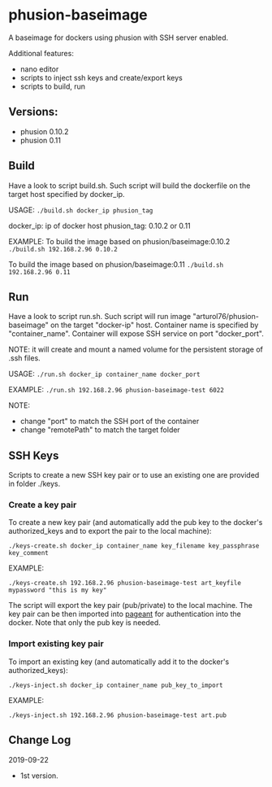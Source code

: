 # phusion-baseimage
A baseimage for dockers using phusion with SSH server enabled.

Additional features:
* nano editor
* scripts to inject ssh keys and create/export keys
* scripts to build, run

## Versions: 
* phusion 0.10.2
* phusion 0.11

## Build
Have a look to script build.sh.
Such script will build the dockerfile on the target host specified by docker_ip.

USAGE:
`./build.sh docker_ip phusion_tag`

docker_ip: ip of docker host
phusion_tag: 0.10.2 or 0.11

EXAMPLE:
To build the image based on phusion/baseimage:0.10.2
`./build.sh 192.168.2.96 0.10.2`

To build the image based on phusion/baseimage:0.11
`./build.sh 192.168.2.96 0.11`

## Run
Have a look to script run.sh.
Such script will run image "arturol76/phusion-baseimage" on the target "docker-ip" host.
Container name is specified by "container_name".
Container will expose SSH service on port "docker_port".

NOTE: it will create and mount a named volume for the persistent storage of .ssh files.

USAGE:
`./run.sh docker_ip container_name docker_port`

EXAMPLE:
`./run.sh 192.168.2.96 phusion-baseimage-test 6022`

NOTE: 
* change "port" to match the SSH port of the container
* change "remotePath" to match the target folder

## SSH Keys
Scripts to create a new SSH key pair or to use an existing one are provided in folder ./keys.

### Create a key pair
To create a new key pair (and automatically add the pub key to the docker's authorized_keys and to export the pair to the local machine):

```
./keys-create.sh docker_ip container_name key_filename key_passphrase key_comment
```

EXAMPLE:
```
./keys-create.sh 192.168.2.96 phusion-baseimage-test art_keyfile mypassword "this is my key"
```

The script will export the key pair (pub/private) to the local machine. The key pair can be then imported into [pageant](https://www.chiark.greenend.org.uk/~sgtatham/putty/latest.html) for authentication into the docker. Note that only the pub key is needed.

### Import existing key pair
To import an existing key (and automatically add it to the docker's authorized_keys):

```
./keys-inject.sh docker_ip container_name pub_key_to_import
```

EXAMPLE:
```
./keys-inject.sh 192.168.2.96 phusion-baseimage-test art.pub
```

## Change Log
2019-09-22
- 1st version.